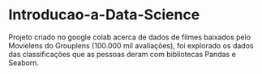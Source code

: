 # Introducao-a-Data-Science
Projeto criado no google colab acerca de dados de filmes baixados pelo Movielens do Grouplens (100.000 mil avaliações), foi explorado os dados das classificações que as pessoas deram com bibliotecas Pandas e Seaborn.
